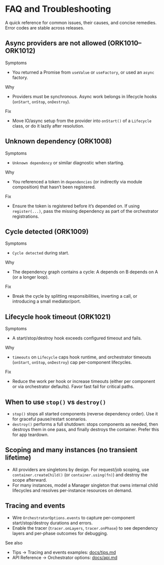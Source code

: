 # FAQ and Troubleshooting

A quick reference for common issues, their causes, and concise remedies. Error codes are stable across releases.

## Async providers are not allowed (ORK1010–ORK1012)
Symptoms
- You returned a Promise from `useValue` or `useFactory`, or used an `async` factory.

Why
- Providers must be synchronous. Async work belongs in lifecycle hooks (`onStart`, `onStop`, `onDestroy`).

Fix
- Move IO/async setup from the provider into `onStart()` of a `Lifecycle` class, or do it lazily after resolution.

## Unknown dependency (ORK1008)
Symptoms
- `Unknown dependency` or similar diagnostic when starting.

Why
- You referenced a token in `dependencies` (or indirectly via module composition) that hasn’t been registered.

Fix
- Ensure the token is registered before it’s depended on. If using `register(...)`, pass the missing dependency as part of the orchestrator registrations.

## Cycle detected (ORK1009)
Symptoms
- `Cycle detected` during start.

Why
- The dependency graph contains a cycle: A depends on B depends on A (or a longer loop).

Fix
- Break the cycle by splitting responsibilities, inverting a call, or introducing a small mediator/port.

## Lifecycle hook timeout (ORK1021)
Symptoms
- A start/stop/destroy hook exceeds configured timeout and fails.

Why
- `timeouts` on `Lifecycle` caps hook runtime, and orchestrator timeouts (`onStart`, `onStop`, `onDestroy`) cap per-component lifecycles.

Fix
- Reduce the work per hook or increase timeouts (either per component or via orchestrator defaults). Favor fast fail for critical paths.

## When to use `stop()` vs `destroy()`
- `stop()` stops all started components (reverse dependency order). Use it for graceful pause/restart scenarios.
- `destroy()` performs a full shutdown: stops components as needed, then destroys them in one pass, and finally destroys the container. Prefer this for app teardown.

## Scoping and many instances (no transient lifetime)
- All providers are singletons by design. For request/job scoping, use `container.createChild()` (or `container.using(fn)`) and destroy the scope afterward.
- For many instances, model a Manager singleton that owns internal child lifecycles and resolves per-instance resources on demand.

## Tracing and events
- Wire `OrchestratorOptions.events` to capture per-component start/stop/destroy durations and errors.
- Enable the tracer (`tracer.onLayers`, `tracer.onPhase`) to see dependency layers and per-phase outcomes for debugging.

See also
- Tips → Tracing and events examples: [docs/tips.md](./tips.md)
- API Reference → Orchestrator options: [docs/api.md](./api.md#interface-orchestratoroptions)
